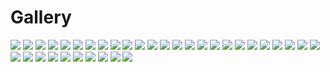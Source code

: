 # Gallery

[![](/gallery/3F094131-A904-4E6D-B7E6-08E774CDDB2C.jpeg)](/thumb/gallery/3F094131-A904-4E6D-B7E6-08E774CDDB2C.jpeg)
[![](/gallery/4E904912-504F-4608-9713-5FC5B98D1CA3.jpeg)](/thumb/gallery/4E904912-504F-4608-9713-5FC5B98D1CA3.jpeg)
[![](/gallery/4EDBEC80-EB2D-4F04-AB3E-F0CD55EBB5B1.jpeg)](/thumb/gallery/4EDBEC80-EB2D-4F04-AB3E-F0CD55EBB5B1.jpeg)
[![](/gallery/5CF612E9-488E-4E1C-AAEA-97B5D17CD1E7.jpeg)](/thumb/gallery/5CF612E9-488E-4E1C-AAEA-97B5D17CD1E7.jpeg)
[![](/gallery/6BBAD978-10B4-4E2B-9A30-3ECA636D8B92.jpeg)](/thumb/gallery/6BBAD978-10B4-4E2B-9A30-3ECA636D8B92.jpeg)
[![](/gallery/9FE4046E-2304-4B35-A09E-7219E6188A6A.jpeg)](/thumb/gallery/9FE4046E-2304-4B35-A09E-7219E6188A6A.jpeg)
[![](/gallery/10E134C4-B7F1-4C35-95E5-7266263716A3.jpeg)](/thumb/gallery/10E134C4-B7F1-4C35-95E5-7266263716A3.jpeg)
[![](/gallery/24FDD8D2-3060-4ED9-AA12-4C94A1A18AE9.jpeg)](/thumb/gallery/24FDD8D2-3060-4ED9-AA12-4C94A1A18AE9.jpeg)
[![](/gallery/71E6A60A-4054-4473-B2CB-98A686F7C334.jpeg)](/thumb/gallery/71E6A60A-4054-4473-B2CB-98A686F7C334.jpeg)
[![](/gallery/073D9671-F36D-4507-9943-3238A3B28F9A.jpeg)](/thumb/gallery/073D9671-F36D-4507-9943-3238A3B28F9A.jpeg)
[![](/gallery/92B1D2FA-9F8C-4AB7-9749-F6F9BC8ADFD2.jpeg)](/thumb/gallery/92B1D2FA-9F8C-4AB7-9749-F6F9BC8ADFD2.jpeg)
[![](/gallery/94C5C483-D978-4D55-B0C8-D677D0AA6EEE.jpeg)](/thumb/gallery/94C5C483-D978-4D55-B0C8-D677D0AA6EEE.jpeg)
[![](/gallery/320F761B-A422-4011-A05E-2B54B52803B0.jpeg)](/thumb/gallery/320F761B-A422-4011-A05E-2B54B52803B0.jpeg)
[![](/gallery/797BC07E-1987-43D6-9644-788CA37796D7.jpeg)](/thumb/gallery/797BC07E-1987-43D6-9644-788CA37796D7.jpeg)
[![](/gallery/887FCD75-A0FD-4B95-A7D3-9D5A1F187F61.jpeg)](/thumb/gallery/887FCD75-A0FD-4B95-A7D3-9D5A1F187F61.jpeg)
[![](/gallery/935BCEC6-32E5-45B0-9023-51AC70303682.jpeg)](/thumb/gallery/935BCEC6-32E5-45B0-9023-51AC70303682.jpeg)
[![](/gallery/0940EA4F-7A37-49C9-8C52-0F9EAF7C36DB.jpeg)](/thumb/gallery/0940EA4F-7A37-49C9-8C52-0F9EAF7C36DB.jpeg)
[![](/gallery/1009CFD0-C31D-4035-8C28-82BB53C14AA4.jpeg)](/thumb/gallery/1009CFD0-C31D-4035-8C28-82BB53C14AA4.jpeg)
[![](/gallery/3165F80F-50A7-41E3-BA2A-16C3D31589CD.jpeg)](/thumb/gallery/3165F80F-50A7-41E3-BA2A-16C3D31589CD.jpeg)
[![](/gallery/13873CF7-386D-44DE-A9B3-2C595A4A2EB1.jpeg)](/thumb/gallery/13873CF7-386D-44DE-A9B3-2C595A4A2EB1.jpeg)
[![](/gallery/1223338A-76BA-464B-9AC9-0CFECB74DEAA.jpeg)](/thumb/gallery/1223338A-76BA-464B-9AC9-0CFECB74DEAA.jpeg)
[![](/gallery/A58A4D88-A09B-454A-9FDB-96039D767AC8_1_201_a.jpeg)](/thumb/gallery/A58A4D88-A09B-454A-9FDB-96039D767AC8_1_201_a.jpeg)
[![](/gallery/AECF3BCC-A3D5-42B7-9EFC-E21F18FE611B.jpeg)](/thumb/gallery/AECF3BCC-A3D5-42B7-9EFC-E21F18FE611B.jpeg)
[![](/gallery/BB705648-9ADE-47BA-A7D5-AC633E4D80E8.jpeg)](/thumb/gallery/BB705648-9ADE-47BA-A7D5-AC633E4D80E8.jpeg)
[![](/gallery/CA50D659-1415-482B-B8B6-4C30642A6AAE_1_201_a.jpeg)](/thumb/gallery/CA50D659-1415-482B-B8B6-4C30642A6AAE_1_201_a.jpeg)
[![](/gallery/CD12DD98-997E-4FBD-8242-4E1BFEC777F6.jpeg)](/thumb/gallery/CD12DD98-997E-4FBD-8242-4E1BFEC777F6.jpeg)
[![](/gallery/D9AB947D-7519-4F50-9BEE-066E50D8B58A.jpeg)](/thumb/gallery/D9AB947D-7519-4F50-9BEE-066E50D8B58A.jpeg)
[![](/gallery/D17DE4CA-4180-4D2F-8D51-9C79204B5CDC.jpeg)](/thumb/gallery/D17DE4CA-4180-4D2F-8D51-9C79204B5CDC.jpeg)
[![](/gallery/D4762E9A-36F1-4721-B0FF-E193D0B44062.jpeg)](/thumb/gallery/D4762E9A-36F1-4721-B0FF-E193D0B44062.jpeg)
[![](/gallery/EDE9F626-912D-4384-AACA-878949A456F5_1_201_a.jpeg)](/thumb/gallery/EDE9F626-912D-4384-AACA-878949A456F5_1_201_a.jpeg)
[![](/gallery/EE2ABF7D-9909-4589-9BBD-6FB83EFF978C.jpeg)](/thumb/gallery/EE2ABF7D-9909-4589-9BBD-6FB83EFF978C.jpeg)
[![](/gallery/F94BDFC5-66CB-443F-BC0E-C102DF8E45D5.jpeg)](/thumb/gallery/F94BDFC5-66CB-443F-BC0E-C102DF8E45D5.jpeg)
[![](/gallery/F9605111-E52A-4FCA-9870-EC3595084B1F.jpeg)](/thumb/gallery/F9605111-E52A-4FCA-9870-EC3595084B1F.jpeg)
[![](/gallery/FBAE8890-F17F-4F1E-8977-CECE961922DB.jpeg)](/thumb/gallery/FBAE8890-F17F-4F1E-8977-CECE961922DB.jpeg)
[![](/gallery/FF044AB7-00D1-4828-A80D-A5A4E6DD66F1.jpeg)](/thumb/gallery/FF044AB7-00D1-4828-A80D-A5A4E6DD66F1.jpeg)
